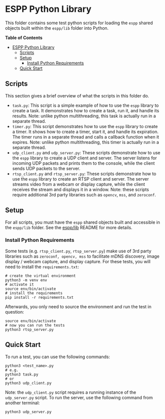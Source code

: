 # ESPP Python Library

This folder contains some test python scripts for loading the `espp` shared
objects built within the `espp/lib` folder into Python.

<!-- markdown-toc start - Don't edit this section. Run M-x markdown-toc-refresh-toc -->
**Table of Contents**

- [ESPP Python Library](#espp-python-library)
  - [Scripts](#scripts)
  - [Setup](#setup)
    - [Install Python Requirements](#install-python-requirements)
  - [Quick Start](#quick-start)

<!-- markdown-toc end -->

## Scripts

This section gives a brief overview of what the scripts in this folder do.

- `task.py`: This script is a simple example of how to use the `espp` library to
  create a task. It demonstrates how to create a task, run it, and handle its
  results. Note: unlike python multithreading, this task is actually run in a
  separate thread.
- `timer.py`: This script demonstrates how to use the `espp` library to create a
  timer. It shows how to create a timer, start it, and handle its expiration.
  The timer runs in a separate thread and calls a callback function when it
  expires. Note: unlike python multithreading, this timer is actually run in a
  separate thread.
- `udp_client.py` and `udp_server.py`: These scripts demonstrate how to use the
  `espp` library to create a UDP client and server. The server listens for
  incoming UDP packets and prints them to the console, while the client sends
  UDP packets to the server.
- `rtsp_client.py` and `rtsp_server.py`: These scripts demonstrate how to use the
  `espp` library to create an RTSP client and server. The server streams video
  from a webcam or display capture, while the client receives the stream and
  displays it in a window. Note: these scripts require additional 3rd party
  libraries such as `opencv`, `mss`, and `zeroconf`.

## Setup

For all scripts, you must have the `espp` shared objects built and
accessible in the `espp/lib` folder. See the [espp/lib](../lib/README.md)
README for more details.

### Install Python Requirements

Some tests (e.g. `rtsp_client.py`, `rtsp_server.py`) make use of 3rd party
libraries such as `zeroconf, opencv, mss` to facilitate mDNS discovery, image
display / webcam capture, and display capture. For these tests, you will need to
install the `requirements.txt`:

```console
# create the virtual environment
python3 -m venv env
# activate it
source env/bin/activate
# install the requirements
pip install -r requirements.txt
```

Afterwards, you only need to source the environment and run the test in
question:

```console
source env/bin/activate
# now you can run the tests
python3 rtsp_server.py
```

## Quick Start

To run a test, you can use the following commands:

```console
python3 <test_name>.py
# e.g.
python3 task.py
# or 
python3 udp_client.py
``` 

Note: the `udp_client.py` script requires a running instance of the
`udp_server.py` script. To run the server, use the following command from
another terminal:

```console
python3 udp_server.py
```

